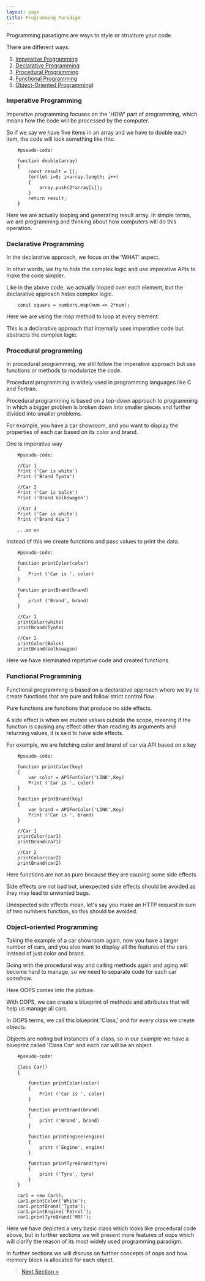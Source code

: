 ```yaml
---
layout: page
title: Programming Paradigm
---
```


Programming paradigms are ways to style or structure your code.  

There are different ways:  
1. [Imperative Programming](#imperative-programming)
2. [Declarative Programming](#declarative-programming)
3. [Procedural Programming](#procedural-programming)
4. [Functional Programming](#functional-programming)
5. [Object-Oriented Programming](#object-oriented-programming))

### Imperative Programming
Imperative programming focuses on the 'HOW' part of programming, which means how the code will be processed by the computer.  

So if we say we have five items in an array and we have to double each item, the code will look something like this:
```
    #pseudo-code: 

    function double(array)
    {
        const result = [];
        for(let i=0; i<array.length; i++)
        {
            array.push(2*array[i]);
        }
        return result;
    }
```
Here we are actually looping and generating result array. In simple terms, we are programming and thinking about how computers will do this operation.

### Declarative Programming 
In the declarative approach, we focus on the 'WHAT' aspect.  

In other words, we try to hide the complex logic and use imperative APIs to make the code simpler.  

Like in the above code, we actually looped over each element, but the declarative approach hides complex logic.  

```
    const square = numbers.map(num => 2*num);
```
Here we are using the map method to loop at every element.  

This is a declarative approach that internally uses imperative code but abstracts the complex logic. 

### Procedural programming  
In procedural programming, we still follow the imperative approach but use functions or methods to modularize the code.  

Procedural programming is widely used in programming languages like C and Fortran.  

Procedural programming is based on a top-down approach to programming in which a bigger problem is broken down into smaller pieces and further divided into smaller problems.  

For example, you have a car showroom, and you want to display the properties of each car based on its color and brand.  

One is imperative way
```
    #pseudo-code: 
    
    //Car 1
    Print ('Car is white')
    Print ('Brand Tyota')

    //Car 2
    Print ('Car is balck')
    Print ('Brand Volkswagen')

    //Car 3
    Print ('Car is white')
    Print ('Brand Kia')

    ...so on

```
Instead of this we create functions and pass values to print the data.

```
    #pseudo-code: 
    
    function printColor(color)
    {
        Print ('Car is ', color)
    }

    function printBrand(brand)
    {
        print ('Brand', brand)
    }

    //Car 1
    printColor(white)
    printBrand(Tyota)

    //Car 2
    printColor(Balck)
    printBrand(Volkswagen)
```

Here we have eleminated repetative code and created functions.  

### Functional Programming
Functional programming is based on a declarative approach where we try to create functions that are pure and follow strict control flow.  

Pure functions are functions that produce no side effects.  

A side effect is when we mutate values outside the scope, meaning if the function is causing any effect other than reading its arguments and returning values, it is said to have side effects.  

For example, we are fetching color and brand of car via API based on a key
```
    #pseudo-code: 
    
    function printColor(key)
    {
        var color = APIForColor('LINK',Key)
        Print ('Car is ', color)
    }

    function printBrand(key)
    {
        var brand = APIForColor('LINK',Key)
        Print ('Car is ', brand)
    }

    //Car 1
    printColor(car1)
    printBrand(car1)

    //Car 2
    printColor(car2)
    printBrand(car2)
```

Here functions are not as pure because they are causing some side effects.  

Side effects are not bad but, unexpected side effects should be avoided as they may lead to unwanted bugs.

Unexpected side effects mean, let's say you make an HTTP request in sum of two numbers function, so this should be avoided.  

### Object-oriented Programming
Taking the example of a car showroom again, now you have a larger number of cars, and you also want to display all the features of the cars instead of just color and brand.  

Going with the procedural way and calling methods again and aging will become hard to manage, so we need to separate code for each car somehow.  

Here OOPS comes into the picture.  

With OOPS, we can create a blueprint of methods and attributes that will help us manage all cars.  

In OOPS terms, we call this blueprint 'Class,' and for every class we create objects.  

Objects are noting but instances of a class, so in our example we have a blueprint called 'Class Car' and each car will be an object.

```
    #pseudo-code:

    Class Car()
    {

        function printColor(color)
        {
            Print ('Car is ', color)
        }

        function printBrand(brand)
        {
            print ('Brand', brand)
        }

        function printEngine(engine)
        {
            print ('Engine', engine)
        }

        function printTyreBrand(tyre)
        {
            print ('Tyre', tyre)
        }
    }

    car1 = new Car();
    car1.printColor('White');
    car1.printBrand('Tyota');
    car1.printEngine('Petrol');
    car1.printTyreBrand('MRF');
```

Here we have depicted a very basic class which looks like procedural code above, but in further sections we will present more features of oops which will clarify the reason of its most widely used programming paradigm.

In further sections we will discuss on further concepts of oops and how memory block is allocated for each object.  

> [Next Section >](oops-basics.md)
